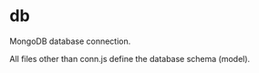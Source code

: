 # db

MongoDB database connection.

All files other than conn.js define the database schema (model).